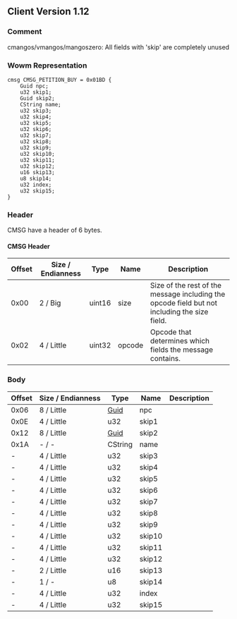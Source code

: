 ## Client Version 1.12

### Comment

cmangos/vmangos/mangoszero: All fields with 'skip' are completely unused

### Wowm Representation
```rust,ignore
cmsg CMSG_PETITION_BUY = 0x01BD {
    Guid npc;
    u32 skip1;
    Guid skip2;
    CString name;
    u32 skip3;
    u32 skip4;
    u32 skip5;
    u32 skip6;
    u32 skip7;
    u32 skip8;
    u32 skip9;
    u32 skip10;
    u32 skip11;
    u32 skip12;
    u16 skip13;
    u8 skip14;
    u32 index;
    u32 skip15;
}
```
### Header
CMSG have a header of 6 bytes.

#### CMSG Header
| Offset | Size / Endianness | Type   | Name   | Description |
| ------ | ----------------- | ------ | ------ | ----------- |
| 0x00   | 2 / Big           | uint16 | size   | Size of the rest of the message including the opcode field but not including the size field.|
| 0x02   | 4 / Little        | uint32 | opcode | Opcode that determines which fields the message contains.|
### Body
| Offset | Size / Endianness | Type | Name | Description |
| ------ | ----------------- | ---- | ---- | ----------- |
| 0x06 | 8 / Little | [Guid](../spec/packed-guid.md) | npc |  |
| 0x0E | 4 / Little | u32 | skip1 |  |
| 0x12 | 8 / Little | [Guid](../spec/packed-guid.md) | skip2 |  |
| 0x1A | - / - | CString | name |  |
| - | 4 / Little | u32 | skip3 |  |
| - | 4 / Little | u32 | skip4 |  |
| - | 4 / Little | u32 | skip5 |  |
| - | 4 / Little | u32 | skip6 |  |
| - | 4 / Little | u32 | skip7 |  |
| - | 4 / Little | u32 | skip8 |  |
| - | 4 / Little | u32 | skip9 |  |
| - | 4 / Little | u32 | skip10 |  |
| - | 4 / Little | u32 | skip11 |  |
| - | 4 / Little | u32 | skip12 |  |
| - | 2 / Little | u16 | skip13 |  |
| - | 1 / - | u8 | skip14 |  |
| - | 4 / Little | u32 | index |  |
| - | 4 / Little | u32 | skip15 |  |

